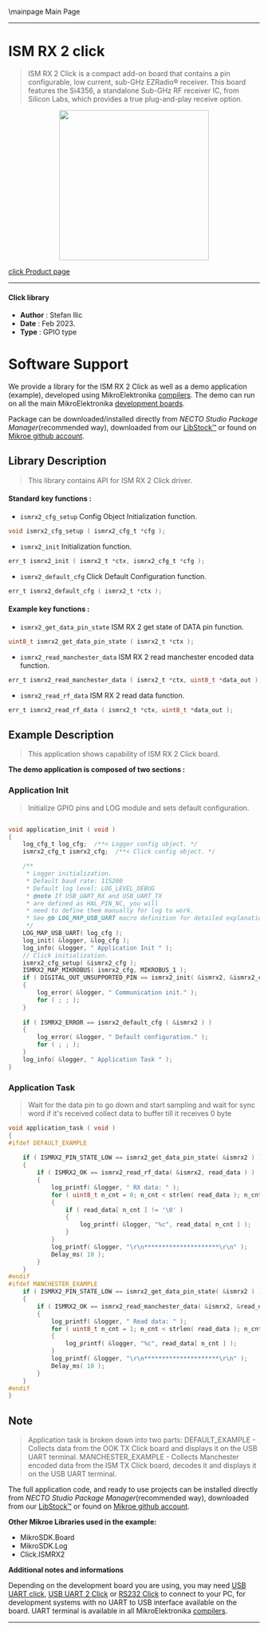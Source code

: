 \mainpage Main Page

---
# ISM RX 2 click

> ISM RX 2 Click is a compact add-on board that contains a pin configurable, low current, sub-GHz EZRadio® receiver. This board features the Si4356, a standalone Sub-GHz RF receiver IC, from Silicon Labs, which provides a true plug-and-play receive option.

<p align="center">
  <img src="https://download.mikroe.com/images/click_for_ide/ismrx2_click.png" height=300px>
</p>

[click Product page](https://www.mikroe.com/ism-rx-2-click)

---


#### Click library

- **Author**        : Stefan Ilic
- **Date**          : Feb 2023.
- **Type**          : GPIO type


# Software Support

We provide a library for the ISM RX 2 Click
as well as a demo application (example), developed using MikroElektronika
[compilers](https://www.mikroe.com/necto-studio).
The demo can run on all the main MikroElektronika [development boards](https://www.mikroe.com/development-boards).

Package can be downloaded/installed directly from *NECTO Studio Package Manager*(recommended way), downloaded from our [LibStock&trade;](https://libstock.mikroe.com) or found on [Mikroe github account](https://github.com/MikroElektronika/mikrosdk_click_v2/tree/master/clicks).

## Library Description

> This library contains API for ISM RX 2 Click driver.

#### Standard key functions :

- `ismrx2_cfg_setup` Config Object Initialization function.
```c
void ismrx2_cfg_setup ( ismrx2_cfg_t *cfg );
```

- `ismrx2_init` Initialization function.
```c
err_t ismrx2_init ( ismrx2_t *ctx, ismrx2_cfg_t *cfg );
```

- `ismrx2_default_cfg` Click Default Configuration function.
```c
err_t ismrx2_default_cfg ( ismrx2_t *ctx );
```

#### Example key functions :

- `ismrx2_get_data_pin_state` ISM RX 2 get state of DATA pin function.
```c
uint8_t ismrx2_get_data_pin_state ( ismrx2_t *ctx );
```

- `ismrx2_read_manchester_data` ISM RX 2 read manchester encoded data function.
```c
err_t ismrx2_read_manchester_data ( ismrx2_t *ctx, uint8_t *data_out );
```

- `ismrx2_read_rf_data` ISM RX 2 read data function.
```c
err_t ismrx2_read_rf_data ( ismrx2_t *ctx, uint8_t *data_out );
```

## Example Description

> This application shows capability of ISM RX 2 Click board.

**The demo application is composed of two sections :**

### Application Init

> Initialize GPIO pins and LOG module and sets default configuration.

```c

void application_init ( void ) 
{
    log_cfg_t log_cfg;  /**< Logger config object. */
    ismrx2_cfg_t ismrx2_cfg;  /**< Click config object. */

    /** 
     * Logger initialization.
     * Default baud rate: 115200
     * Default log level: LOG_LEVEL_DEBUG
     * @note If USB_UART_RX and USB_UART_TX 
     * are defined as HAL_PIN_NC, you will 
     * need to define them manually for log to work. 
     * See @b LOG_MAP_USB_UART macro definition for detailed explanation.
     */
    LOG_MAP_USB_UART( log_cfg );
    log_init( &logger, &log_cfg );
    log_info( &logger, " Application Init " );
    // Click initialization.
    ismrx2_cfg_setup( &ismrx2_cfg );
    ISMRX2_MAP_MIKROBUS( ismrx2_cfg, MIKROBUS_1 );
    if ( DIGITAL_OUT_UNSUPPORTED_PIN == ismrx2_init( &ismrx2, &ismrx2_cfg ) ) 
    {
        log_error( &logger, " Communication init." );
        for ( ; ; );
    }
    
    if ( ISMRX2_ERROR == ismrx2_default_cfg ( &ismrx2 ) )
    {
        log_error( &logger, " Default configuration." );
        for ( ; ; );
    }
    log_info( &logger, " Application Task " );
}

```

### Application Task

> Wait for the data pin to go down and start sampling and wait for sync word if it's received 
collect data to buffer till it receives 0 byte

```c
void application_task ( void ) 
{
#ifdef DEFAULT_EXAMPLE
    
    if ( ISMRX2_PIN_STATE_LOW == ismrx2_get_data_pin_state( &ismrx2 ) )
    {
        if ( ISMRX2_OK == ismrx2_read_rf_data( &ismrx2, read_data ) )
        {
            log_printf( &logger, " RX data: " );
            for ( uint8_t n_cnt = 0; n_cnt < strlen( read_data ); n_cnt++ )
            {
                if ( read_data[ n_cnt ] != '\0' )
                {
                    log_printf( &logger, "%c", read_data[ n_cnt ] );
                }
            }    
            log_printf( &logger, "\r\n*********************\r\n" );
            Delay_ms( 10 );
        }
    }
#endif
#ifdef MANCHESTER_EXAMPLE 
    if ( ISMRX2_PIN_STATE_LOW == ismrx2_get_data_pin_state( &ismrx2 ) )
    {
        if ( ISMRX2_OK == ismrx2_read_manchester_data( &ismrx2, &read_data ) )
        {
            log_printf( &logger, " Read data: " );
            for ( uint8_t n_cnt = 1; n_cnt < strlen( read_data ); n_cnt++ )
            {
                log_printf( &logger, "%c", read_data[ n_cnt ] );
            }
            log_printf( &logger, "\r\n*********************\r\n" );
            Delay_ms( 10 );
        }
    }
#endif
}
```

## Note

> Application task is broken down into two parts:
  DEFAULT_EXAMPLE - Collects data from the OOK TX Click board and displays it on the 
  USB UART terminal.
  MANCHESTER_EXAMPLE - Collects Manchester encoded data from the ISM TX Click board, 
  decodes it and displays it on the USB UART terminal.

The full application code, and ready to use projects can be installed directly from *NECTO Studio Package Manager*(recommended way), downloaded from our [LibStock&trade;](https://libstock.mikroe.com) or found on [Mikroe github account](https://github.com/MikroElektronika/mikrosdk_click_v2/tree/master/clicks).

**Other Mikroe Libraries used in the example:**

- MikroSDK.Board
- MikroSDK.Log
- Click.ISMRX2

**Additional notes and informations**

Depending on the development board you are using, you may need
[USB UART click](https://www.mikroe.com/usb-uart-click),
[USB UART 2 Click](https://www.mikroe.com/usb-uart-2-click) or
[RS232 Click](https://www.mikroe.com/rs232-click) to connect to your PC, for
development systems with no UART to USB interface available on the board. UART
terminal is available in all MikroElektronika
[compilers](https://shop.mikroe.com/compilers).

---
